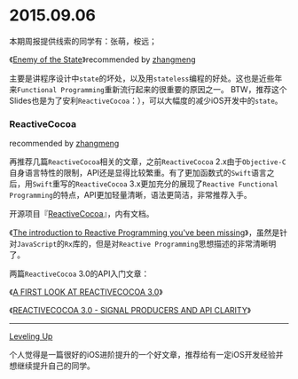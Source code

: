 # 2015.09.06
本期周报提供线索的同学有：张萌，桉远；

《[Enemy of the State](https://github.com/jspahrsummers/enemy-of-the-state)》recommended by [zhangmeng](https://github.com/nightfade)

主要是讲程序设计中`state`的坏处，以及用`stateless`编程的好处。这也是近些年来`Functional Programming`重新流行起来的很重要的原因之一。
BTW，推荐这个Slides也是为了安利`ReactiveCocoa`：），可以大幅度的减少iOS开发中的`state`。

### ReactiveCocoa

recommended by [zhangmeng](https://github.com/nightfade)

再推荐几篇`ReactiveCocoa`相关的文章，之前`ReactiveCocoa` 2.x由于`Objective-C`自身语言特性的限制，API还是显得比较繁重。有了更加函数式的`Swift`语言之后，用`Swift`重写的`ReactiveCocoa` 3.x更加充分的展现了`Reactive Functional Programming`的特点，API更加轻量清晰，语法更简洁，非常推荐入手。

开源项目『[ReactiveCocoa](https://github.com/ReactiveCocoa/ReactiveCocoa)』，内有文档。

《[The introduction to Reactive Programming you've been missing](https://gist.github.com/staltz/868e7e9bc2a7b8c1f754)》，虽然是针对`JavaScript`的`Rx`库的，但是对`Reactive Programming`思想描述的非常清晰明了。

两篇`ReactiveCocoa` 3.0的API入门文章：

《[A FIRST LOOK AT REACTIVECOCOA 3.0](http://blog.scottlogic.com/2015/04/24/first-look-reactive-cocoa-3.html)》

《[REACTIVECOCOA 3.0 - SIGNAL PRODUCERS AND API CLARITY](http://blog.scottlogic.com/2015/04/28/reactive-cocoa-3-continued.html)》


---

[Leveling Up](https://www.bignerdranch.com/blog/leveling-up/)

个人觉得是一篇很好的iOS进阶提升的一个好文章，推荐给有一定iOS开发经验并想继续提升自己的同学。
